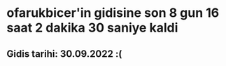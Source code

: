 # ofarukbicer'in gidisine son 8 gun 16 saat 2 dakika 30 saniye kaldi

## Gidis tarihi: 30.09.2022 :(
